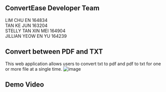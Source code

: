 ## ConvertEase Developer Team
LIM CHU EN	164834  
TAN KE JUN 163204  
STELLY TAN XIN MEI	164904  
JILLIAN YEOW EN YU	164239  

## Convert between PDF and TXT
This web application allows users to convert txt to pdf and pdf to txt for one or more file at a single time.
![image](https://github.com/kejun7219/cat_assignment1/assets/117891999/52982fa6-5e8e-4a18-9957-6cd0d8e31cf6)


## Demo Video

